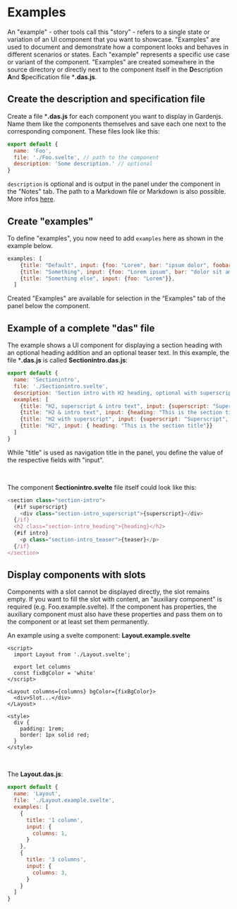# Examples

An "example" - other tools call this "story" - refers to a single state or variation of an UI component that you want to showcase. "Examples" are used to document and demonstrate how a component looks and behaves in different scenarios or states. Each "example" represents a specific use case or variant of the component. "Examples" are created somewhere in the source directory or directly next to the component itself in the **D**escription **A**nd **S**pecification file ***.das.js**.

## Create the description and specification file

Create a file ***.das.js** for each component you want to display in Gardenjs. Name them like the components themselves and save each one next to the corresponding component. These files look like this:

```js
export default {
  name: 'Foo',
  file: './Foo.svelte', // path to the component
  description: 'Some description.' // optional
}
```

`description` is optional and is output in the panel under the component in the "Notes" tab. The path to a Markdown file or Markdown is also possible. More infos <a href="/docs/notes">here</a>.

## Create "examples"

To define "examples", you now need to add `examples` here as shown in the example below.

```js
examples: [
    {title: "Default", input: {foo: "Lorem", bar: "ipsum dolor", foobar: "sit amet",}},
    {title: "Something", input: {foo: "Lorem ipsum", bar: "dolor sit amet"}},
    {title: "Something else", input: {foo: "Lorem"}},
  ]
```

Created "Examples" are available for selection in the “Examples” tab of the panel below the component.

## Example of a complete "das" file

The example shows a UI component for displaying a section heading with an optional heading addition and an optional teaser text. In this example, the file ***.das.js** is called **Sectionintro.das.js**:

```js
export default {
  name: 'Sectionintro',
  file: './Sectionintro.svelte',
  description: 'Section intro with H2 heading, optional with superscript and teaser text.',
  examples: [
    {title: "H2, superscript & intro text", input: {superscript: "Superscript", heading: "This is the section title", teaser: "This is the text...."}},
    {title: "H2 & intro text", input: {heading: "This is the section title", teaser: "This is the text..."}},
    {title: "H2 with superscript", input: {superscript: "Superscript", heading: "This is the section title"}},
    {title: "H2", input: { heading: "This is the section title"}}
  ]
}
```

While "title" is used as navigation title in the panel, you define the value of the respective fields with "input".

<br>

The component **Sectionintro.svelte** file itself could look like this:

```js
<section class="section-intro">
  {#if superscript}
    <div class="section-intro_superscript">{superscript}</div>
  {/if}
  <h2 class="section-intro_heading">{heading}</h2>
  {#if intro}
    <p class="section-intro_teaser">{teaser}</p>
  {/if}
</section>
```

## Display components with slots

Components with a slot cannot be displayed directly, the slot remains empty. If you want to fill the slot with content, an "auxiliary component" is required (e.g. Foo.example.svelte).
If the component has properties, the auxiliary component must also have these properties and pass them on to the component or at least set them permanently.

An example using a svelte component: **Layout.example.svelte**

```svelte
<script>
  import Layout from './Layout.svelte';

  export let columns
  const fixBgColor = 'white'
</script>

<Layout columns={columns} bgColor={fixBgColor}>
  <div>Slot...</div>
</Layout>

<style>
  div {
    padding: 1rem;
    border: 1px solid red;
  }
</style>
```

<br>

The **Layout.das.js**:

```js
export default {
  name: 'Layout',
  file: './Layout.example.svelte',
  examples: [
    {
      title: '1 column',
      input: {
        columns: 1,
      }
    },
    {
      title: '3 columns',
      input: {
        columns: 3,
      }
    }
  ]
}
```
